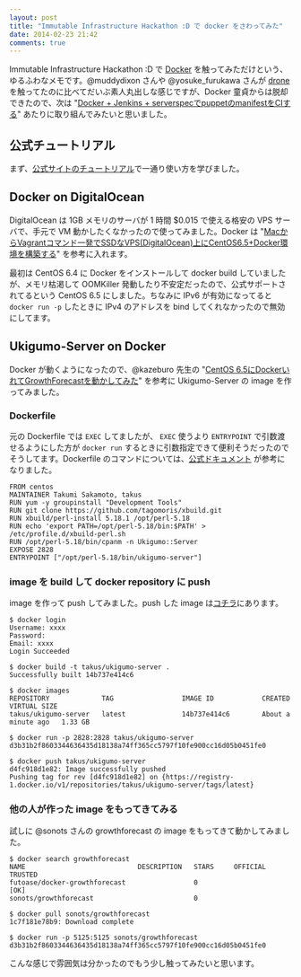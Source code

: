 ```yaml
---
layout: post
title: "Immutable Infrastructure Hackathon :D で docker をさわってみた"
date: 2014-02-23 21:42
comments: true
---
```


Immutable Infrastructure Hackathon :D で [Docker](https://www.docker.io/) を触ってみただけという、ゆるふわなメモです。@muddydixon さんや @yosuke_furukawa さんが [drone](http://blog.drone.io/) を触ってたのに比べてだいぶ素人丸出しな感じですが、Docker 童貞からは脱却できたので、次は "[Docker + Jenkins + serverspecでpuppetのmanifestをCIする](http://blog.tmtk.net/2013/09/28/docker-jenkins-serverspec-puppet.ja.html)" あたりに取り組んでみたいと思いました。


## 公式チュートリアル


まず、[公式サイトのチュートリアル](https://www.docker.io/gettingstarted/)で一通り使い方を学びました。

## Docker on DigitalOcean

DigitalOcean は 1GB メモリのサーバが 1 時間 $0.015 で使える格安の VPS サーバで、手元で VM 動かしたくなかったので使ってみました。Docker は "[MacからVagrantコマンド一発でSSDなVPS(DigitalOcean)上にCentOS6.5+Docker環境を構築する](http://blog.glidenote.com/blog/2013/12/20/vagrant-docker-digitalocean/)" を参考に入れます。

最初は CentOS 6.4 に Docker をインストールして docker build していましたが、メモリ枯渇して OOMKiller 発動したり不安定だったので、公式サポートされてるという CentOS 6.5 にしました。ちなみに IPv6 が有効になってると `docker run -p` したときに IPv4 のアドレスを bind してくれなかったので無効にしてます。

## Ukigumo-Server on Docker

Docker が動くようになったので、@kazeburo 先生の "[CentOS 6.5にDockerいれてGrowthForecastを動かしてみた](http://blog.nomadscafe.jp/2013/12/centos-65dockergrowthforecast.html)" を参考に Ukigumo-Server の image を作ってみました。

### Dockerfile

元の Dockerfile では `EXEC` してましたが、 `EXEC` 使うより `ENTRYPOINT` で引数渡せるようにした方が `docker run` するときに引数指定できて便利そうだったのでそうしてます。Dockerfile のコマンドについては、[公式ドキュメント](http://docs.docker.io/en/latest/reference/builder/) が参考になりました。

```
FROM centos
MAINTAINER Takumi Sakamoto, takus
RUN yum -y groupinstall "Development Tools"
RUN git clone https://github.com/tagomoris/xbuild.git
RUN xbuild/perl-install 5.18.1 /opt/perl-5.18
RUN echo 'export PATH=/opt/perl-5.18/bin:$PATH' > /etc/profile.d/xbuild-perl.sh
RUN /opt/perl-5.18/bin/cpanm -n Ukigumo::Server
EXPOSE 2828
ENTRYPOINT ["/opt/perl-5.18/bin/ukigumo-server"]
```

### image を build して docker repository に push

image を作って push してみました。push した image は[コチラ](https://index.docker.io/u/takus/ukigumo-server/)にあります。

```
$ docker login
Username: xxxx
Password:
Email: xxxx
Login Succeeded

$ docker build -t takus/ukigumo-server .
Successfully built 14b737e414c6

$ docker images
REPOSITORY             TAG                 IMAGE ID            CREATED              VIRTUAL SIZE
takus/ukigumo-server   latest              14b737e414c6        About a minute ago   1.33 GB

$ docker run -p 2828:2828 takus/ukigumo-server
d3b31b2f8603344636435d18138a74ff365cc5797f10fe900cc16d05b0451fe0

$ docker push takus/ukigumo-server
d4fc918d1e82: Image successfully pushed
Pushing tag for rev [d4fc918d1e82] on {https://registry-1.docker.io/v1/repositories/takus/ukigumo-server/tags/latest}

```

### 他の人が作った image をもってきてみる

試しに @sonots さんの growthforecast の image をもってきて動かしてみました。

```
$ docker search growthforecast
NAME                            DESCRIPTION   STARS     OFFICIAL   TRUSTED
futoase/docker-growthforecast                 0                    [OK]
sonots/growthforecast                         0

$ docker pull sonots/growthforecast
1c7f181e78b9: Download complete

$ docker run -p 5125:5125 sonots/growthforecast
d3b31b2f8603344636435d18138a74ff365cc5797f10fe900cc16d05b0451fe0
```

こんな感じで雰囲気は分かったのでもう少し触ってみたいと思います。
